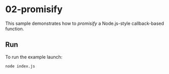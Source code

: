 # 02-promisify

This sample demonstrates how to _promisify_ a Node.js-style callback-based function.

## Run

To run the example launch:

```bash
node index.js
```
